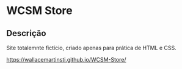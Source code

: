 # WCSM Store

## Descrição

Site totalemnte fictício, criado apenas para prática de HTML e CSS.

<https://wallacemartinsti.github.io/WCSM-Store/>